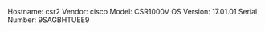 Hostname:      csr2
Vendor:        cisco
Model:         CSR1000V
OS Version:    17.01.01
Serial Number:  9SAGBHTUEE9